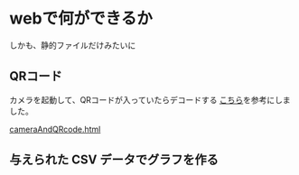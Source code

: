 # webで何ができるか
しかも、静的ファイルだけみたいに

## QRコード
カメラを起動して、QRコードが入っていたらデコードする
[こちら](http://dotnsf.blog.jp/archives/1078584611.html)を参考にしました。

[cameraAndQRcode.html](./cameraAndQRcode.html)

## 与えられた CSV データでグラフを作る
